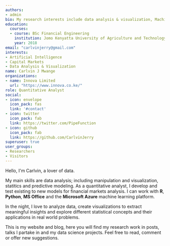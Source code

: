 ```yaml
---
authors:
- admin
bio: My research interests include data analysis & visualization, Machine Learning, AI and Financial Modeling.
education:
  courses:
  - course: BSc Financial Engineering
    institution: Jomo Kenyatta University of Agriculture and Technology (JKUAT)
    year: 2018
email: "carlvinjerry@gmail.com"
interests:
- Artificial Intelligence
- Capital Markets 
- Data Analysis & Visualization
name: Carlvin J Mwange
organizations:
- name: Innova Limited
  url: "https://www.innova.co.ke/"
role: Quantitative Analyst
social:
- icon: envelope
  icon_pack: fas
  link: '#contact'
- icon: twitter
  icon_pack: fab
  link: https://twitter.com/PipeFunction
- icon: github
  icon_pack: fab
  link: https://github.com/CarlvinJerry
superuser: true
user_groups:
- Researchers
- Visitors
---
```


Hello, I'm Carlvin, a lover of data.

My main skills are data analysis; including manipulation and visualization, statitics and predictive modeling. As a quantitative analyst, I develop and test existing to new models for financial markets analysis. I can work with **R**, **Python**, **MS Office** and the **Microsoft Azure** machine learning platform.

In the night, I love to analyze data, create visualizations to extract meaningful insights and explore different statistical concepts and their applications in real world problems.

This is my website and blog, here you will find my research work in posts, talks I partake in and my data science projects. Feel free to read, comment or offer new suggestions.

